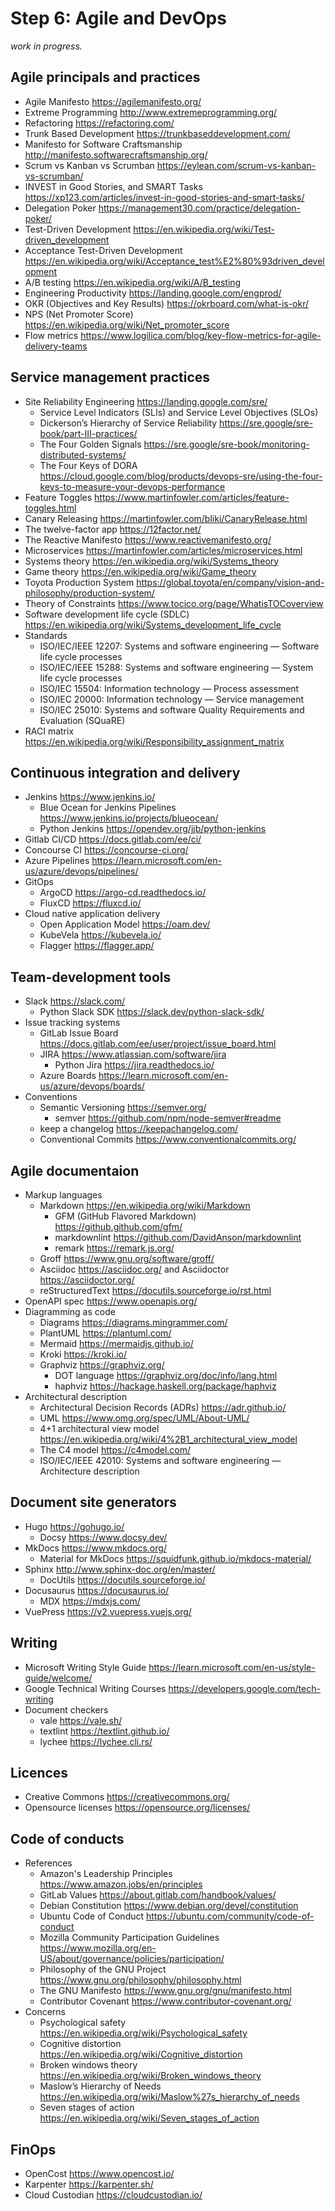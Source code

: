 # Step 6: Agile and DevOps

_work in progress._

## Agile principals and practices

* Agile Manifesto <https://agilemanifesto.org/>
* Extreme Programming <http://www.extremeprogramming.org/>
* Refactoring <https://refactoring.com/>
* Trunk Based Development <https://trunkbaseddevelopment.com/>
* Manifesto for Software Craftsmanship <http://manifesto.softwarecraftsmanship.org/>
* Scrum vs Kanban vs Scrumban <https://eylean.com/scrum-vs-kanban-vs-scrumban/>
* INVEST in Good Stories, and SMART Tasks <https://xp123.com/articles/invest-in-good-stories-and-smart-tasks/>
* Delegation Poker <https://management30.com/practice/delegation-poker/>
* Test-Driven Development <https://en.wikipedia.org/wiki/Test-driven_development>
* Acceptance Test-Driven Development <https://en.wikipedia.org/wiki/Acceptance_test%E2%80%93driven_development>
* A/B testing <https://en.wikipedia.org/wiki/A/B_testing>
* Engineering Productivity <https://landing.google.com/engprod/>
* OKR (Objectives and Key Results) <https://okrboard.com/what-is-okr/>
* NPS (Net Promoter Score) <https://en.wikipedia.org/wiki/Net_promoter_score>
* Flow metrics <https://www.logilica.com/blog/key-flow-metrics-for-agile-delivery-teams>

## Service management practices

* Site Reliability Engineering <https://landing.google.com/sre/>
  * Service Level Indicators (SLIs) and Service Level Objectives (SLOs)
  * Dickerson’s Hierarchy of Service Reliability <https://sre.google/sre-book/part-III-practices/>
  * The Four Golden Signals <https://sre.google/sre-book/monitoring-distributed-systems/>
  * The Four Keys of DORA <https://cloud.google.com/blog/products/devops-sre/using-the-four-keys-to-measure-your-devops-performance>
* Feature Toggles <https://www.martinfowler.com/articles/feature-toggles.html>
* Canary Releasing <https://martinfowler.com/bliki/CanaryRelease.html>
* The twelve-factor app <https://12factor.net/>
* The Reactive Manifesto <https://www.reactivemanifesto.org/>
* Microservices <https://martinfowler.com/articles/microservices.html>
* Systems theory <https://en.wikipedia.org/wiki/Systems_theory>
* Game theory <https://en.wikipedia.org/wiki/Game_theory>
* Toyota Production System <https://global.toyota/en/company/vision-and-philosophy/production-system/>
* Theory of Constraints <https://www.tocico.org/page/WhatisTOCoverview>
* Software development life cycle (SDLC) <https://en.wikipedia.org/wiki/Systems_development_life_cycle>
* Standards
  * ISO/IEC/IEEE 12207: Systems and software engineering — Software life cycle processes
  * ISO/IEC/IEEE 15288: Systems and software engineering — System life cycle processes
  * ISO/IEC 15504: Information technology — Process assessment
  * ISO/IEC 20000: Information technology — Service management
  * ISO/IEC 25010: Systems and software Quality Requirements and Evaluation (SQuaRE)
* RACI matrix <https://en.wikipedia.org/wiki/Responsibility_assignment_matrix>

## Continuous integration and delivery

* Jenkins <https://www.jenkins.io/>
  * Blue Ocean for Jenkins Pipelines <https://www.jenkins.io/projects/blueocean/>
  * Python Jenkins <https://opendev.org/jjb/python-jenkins>
* Gitlab CI/CD <https://docs.gitlab.com/ee/ci/>
* Concourse CI <https://concourse-ci.org/>
* Azure Pipelines <https://learn.microsoft.com/en-us/azure/devops/pipelines/>
* GitOps
  * ArgoCD <https://argo-cd.readthedocs.io/>
  * FluxCD <https://fluxcd.io/>
* Cloud native application delivery
  * Open Application Model <https://oam.dev/>
  * KubeVela <https://kubevela.io/>
  * Flagger <https://flagger.app/>

## Team-development tools

* Slack <https://slack.com/>
  * Python Slack SDK <https://slack.dev/python-slack-sdk/>
* Issue tracking systems
  * GitLab Issue Board <https://docs.gitlab.com/ee/user/project/issue_board.html>
  * JIRA <https://www.atlassian.com/software/jira>
    * Python Jira <https://jira.readthedocs.io/>
  * Azure Boards <https://learn.microsoft.com/en-us/azure/devops/boards/>
* Conventions
  * Semantic Versioning <https://semver.org/>
    * semver <https://github.com/npm/node-semver#readme>
  * keep a changelog <https://keepachangelog.com/>
  * Conventional Commits <https://www.conventionalcommits.org/>

## Agile documentaion

* Markup languages
  * Markdown <https://en.wikipedia.org/wiki/Markdown>
    * GFM (GitHub Flavored Markdown) <https://github.github.com/gfm/>
    * markdownlint <https://github.com/DavidAnson/markdownlint>
    * remark <https://remark.js.org/>
  * Groff <https://www.gnu.org/software/groff/>
  * Asciidoc <https://asciidoc.org/> and Asciidoctor <https://asciidoctor.org/>
  * reStructuredText <https://docutils.sourceforge.io/rst.html>
* OpenAPI spec <https://www.openapis.org/>
* Diagramming as code
  * Diagrams <https://diagrams.mingrammer.com/>
  * PlantUML <https://plantuml.com/>
  * Mermaid <https://mermaidjs.github.io/>
  * Kroki <https://kroki.io/>
  * Graphviz <https://graphviz.org/>
    * DOT language <https://graphviz.org/doc/info/lang.html>
    * haphviz <https://hackage.haskell.org/package/haphviz>
* Architectural description
  * Architectural Decision Records (ADRs) <https://adr.github.io/>
  * UML <https://www.omg.org/spec/UML/About-UML/>
  * 4+1 architectural view model <https://en.wikipedia.org/wiki/4%2B1_architectural_view_model>
  * The C4 model <https://c4model.com/>
  * ISO/IEC/IEEE 42010: Systems and software engineering — Architecture description

## Document site generators

* Hugo <https://gohugo.io/>
  * Docsy <https://www.docsy.dev/>
* MkDocs <https://www.mkdocs.org/>
  * Material for MkDocs <https://squidfunk.github.io/mkdocs-material/>
* Sphinx <http://www.sphinx-doc.org/en/master/>
  * DocUtils <https://docutils.sourceforge.io/>
* Docusaurus <https://docusaurus.io/>
  * MDX <https://mdxjs.com/>
* VuePress <https://v2.vuepress.vuejs.org/>

## Writing

* Microsoft Writing Style Guide <https://learn.microsoft.com/en-us/style-guide/welcome/>
* Google Technical Writing Courses <https://developers.google.com/tech-writing>
* Document checkers
  * vale <https://vale.sh/>
  * textlint <https://textlint.github.io/>
  * lychee <https://lychee.cli.rs/>

## Licences

* Creative Commons <https://creativecommons.org/>
* Opensource licenses <https://opensource.org/licenses/>

## Code of conducts

* References
  * Amazon's Leadership Principles <https://www.amazon.jobs/en/principles>
  * GitLab Values <https://about.gitlab.com/handbook/values/>
  * Debian Constitution <https://www.debian.org/devel/constitution>
  * Ubuntu Code of Conduct <https://ubuntu.com/community/code-of-conduct>
  * Mozilla Community Participation Guidelines <https://www.mozilla.org/en-US/about/governance/policies/participation/>
  * Philosophy of the GNU Project <https://www.gnu.org/philosophy/philosophy.html>
  * The GNU Manifesto <https://www.gnu.org/gnu/manifesto.html>
  * Contributor Covenant <https://www.contributor-covenant.org/>
* Concerns
  * Psychological safety <https://en.wikipedia.org/wiki/Psychological_safety>
  * Cognitive distortion <https://en.wikipedia.org/wiki/Cognitive_distortion>
  * Broken windows theory <https://en.wikipedia.org/wiki/Broken_windows_theory>
  * Maslow’s Hierarchy of Needs <https://en.wikipedia.org/wiki/Maslow%27s_hierarchy_of_needs>
  * Seven stages of action <https://en.wikipedia.org/wiki/Seven_stages_of_action>

## FinOps

* OpenCost <https://www.opencost.io/>
* Karpenter <https://karpenter.sh/>
* Cloud Custodian <https://cloudcustodian.io/>
